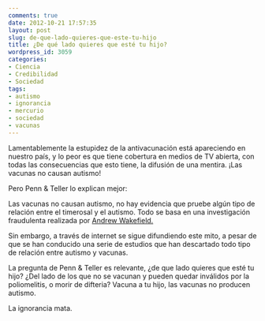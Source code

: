 ```yaml
---
comments: true
date: 2012-10-21 17:57:35
layout: post
slug: de-que-lado-quieres-que-este-tu-hijo
title: ¿De qué lado quieres que esté tu hijo?
wordpress_id: 3059
categories:
- Ciencia
- Credibilidad
- Sociedad
tags:
- autismo
- ignorancia
- mercurio
- sociedad
- vacunas
---
```


Lamentablemente la estupidez de la antivacunación está apareciendo en nuestro país, y lo peor es que tiene cobertura en medios de TV abierta, con todas las consecuencias que esto tiene, la difusión de una mentira. ¡Las vacunas no causan autismo!

Pero Penn & Teller lo explican mejor:


Las vacunas no causan autismo, no hay evidencia que pruebe algún tipo de relación entre el timerosal y el autismo. Todo se basa en una investigación fraudulenta realizada por [Andrew Wakefield.](http://en.wikipedia.org/wiki/Andrew_Wakefield)

Sin embargo, a través de internet se sigue difundiendo este mito, a pesar de que se han conducido una serie de estudios que han descartado todo tipo de relación entre autismo y vacunas.

La pregunta de Penn & Teller es relevante, ¿de que lado quieres que esté tu hijo? ¿Del lado de los que no se vacunan y pueden quedar inválidos por la poliomelitis, o morir de difteria? Vacuna a tu hijo, las vacunas no producen autismo.

La ignorancia mata.
